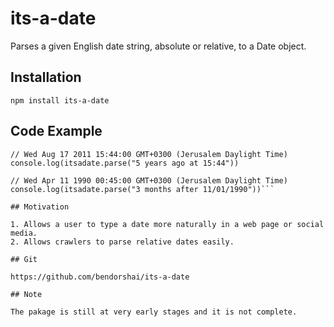 # its-a-date

Parses a given English date string, absolute or relative, to a Date object. 

## Installation

`npm install its-a-date`

## Code Example

```var itsadate = require('its-a-date');
// Wed Aug 17 2011 15:44:00 GMT+0300 (Jerusalem Daylight Time)
console.log(itsadate.parse("5 years ago at 15:44"))

// Wed Apr 11 1990 00:45:00 GMT+0300 (Jerusalem Daylight Time)
console.log(itsadate.parse("3 months after 11/01/1990"))```

## Motivation

1. Allows a user to type a date more naturally in a web page or social media.
2. Allows crawlers to parse relative dates easily.

## Git

https://github.com/bendorshai/its-a-date

## Note

The pakage is still at very early stages and it is not complete.

